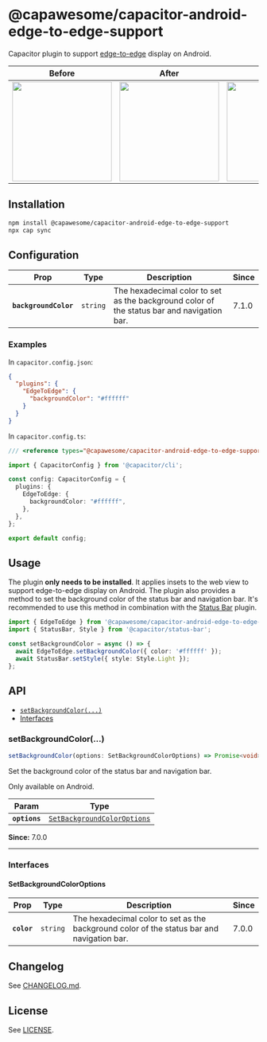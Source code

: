 # @capawesome/capacitor-android-edge-to-edge-support

Capacitor plugin to support [edge-to-edge](https://developer.android.com/develop/ui/views/layout/edge-to-edge) display on Android.

| Before                                                                                                      | After                                                                                                       | Before                                                                                                      | After                                                                                                       |
| ----------------------------------------------------------------------------------------------------------- | ----------------------------------------------------------------------------------------------------------- | ----------------------------------------------------------------------------------------------------------- | ----------------------------------------------------------------------------------------------------------- |
| <image src="https://github.com/user-attachments/assets/1c42aa63-1191-4b9b-860f-ffc47881d815" width="200" /> | <image src="https://github.com/user-attachments/assets/a4df4e58-0c21-45b5-aadd-ca197308016a" width="200" /> | <image src="https://github.com/user-attachments/assets/22c94f95-a0c4-4ace-8a3b-3a0feabf9191" width="200" /> | <image src="https://github.com/user-attachments/assets/21ece022-fb74-4067-889b-6922ecd0e2a5" width="200" /> |

## Installation

```bash
npm install @capawesome/capacitor-android-edge-to-edge-support
npx cap sync
```

## Configuration

<docgen-config>
<!--Update the source file JSDoc comments and rerun docgen to update the docs below-->

| Prop                  | Type                | Description                                                                                | Since |
| --------------------- | ------------------- | ------------------------------------------------------------------------------------------ | ----- |
| **`backgroundColor`** | <code>string</code> | The hexadecimal color to set as the background color of the status bar and navigation bar. | 7.1.0 |

### Examples

In `capacitor.config.json`:

```json
{
  "plugins": {
    "EdgeToEdge": {
      "backgroundColor": "#ffffff"
    }
  }
}
```

In `capacitor.config.ts`:

```ts
/// <reference types="@capawesome/capacitor-android-edge-to-edge-support" />

import { CapacitorConfig } from '@capacitor/cli';

const config: CapacitorConfig = {
  plugins: {
    EdgeToEdge: {
      backgroundColor: "#ffffff",
    },
  },
};

export default config;
```

</docgen-config>

## Usage

The plugin **only needs to be installed**. It applies insets to the web view to support edge-to-edge display on Android. The plugin also provides a method to set the background color of the status bar and navigation bar. It's recommended to use this method in combination with the [Status Bar](https://capacitorjs.com/docs/apis/status-bar) plugin.

```typescript
import { EdgeToEdge } from '@capawesome/capacitor-android-edge-to-edge-support';
import { StatusBar, Style } from '@capacitor/status-bar';

const setBackgroundColor = async () => {
  await EdgeToEdge.setBackgroundColor({ color: '#ffffff' });
  await StatusBar.setStyle({ style: Style.Light });
};
```

## API

<docgen-index>

* [`setBackgroundColor(...)`](#setbackgroundcolor)
* [Interfaces](#interfaces)

</docgen-index>

<docgen-api>
<!--Update the source file JSDoc comments and rerun docgen to update the docs below-->

### setBackgroundColor(...)

```typescript
setBackgroundColor(options: SetBackgroundColorOptions) => Promise<void>
```

Set the background color of the status bar and navigation bar.

Only available on Android.

| Param         | Type                                                                            |
| ------------- | ------------------------------------------------------------------------------- |
| **`options`** | <code><a href="#setbackgroundcoloroptions">SetBackgroundColorOptions</a></code> |

**Since:** 7.0.0

--------------------


### Interfaces


#### SetBackgroundColorOptions

| Prop        | Type                | Description                                                                                | Since |
| ----------- | ------------------- | ------------------------------------------------------------------------------------------ | ----- |
| **`color`** | <code>string</code> | The hexadecimal color to set as the background color of the status bar and navigation bar. | 7.0.0 |

</docgen-api>

## Changelog

See [CHANGELOG.md](https://github.com/capawesome-team/capacitor-plugins/blob/main/packages/android-edge-to-edge-support/CHANGELOG.md).

## License

See [LICENSE](https://github.com/capawesome-team/capacitor-plugins/blob/main/packages/android-edge-to-edge-support/LICENSE).
